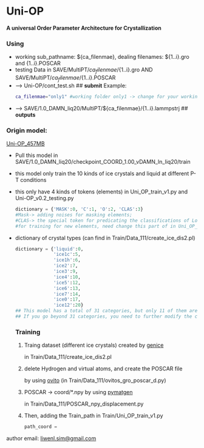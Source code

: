 # Uni-OP
**A universal Order Parameter Architecture for Crystallization**

 ### **Using**   
 - working sub_pathname: ${ca_filenmae}, dealing filenames: ${1..i}.gro and {1..i}.POSCAR
 - testing Data in SAVE/MultiPT/${ca_filenmae}/${1..i}.gro  AND  SAVE/MultiPT/${ca_filenmae}/${1..i}.POSCAR
 - --> Uni-OP/cont_test.sh ## **submit** Example:
   ```bash
   ca_filenmae="only1" #working folder only1 -> change for your working folder
   ```
 - --> SAVE/1.0_DAMN_liq20/MultiPT/${ca_filenmae}/{1..i}.lammpstrj ## **outputs**


 ### **Origin model:**
 [Uni-OP_457MB](https://www.dropbox.com/scl/fo/yvcfi23nokcg7u2j37aa0/AMkAqWznc35bRIxMIcHv88c?rlkey=a1isd575voytueqmw0vfttctw&st=94yb40tf&dl=0)
 - Pull this model in SAVE/1.0_DAMN_liq20/checkpoint_COORD_1.00_vDAMN_ln_liq20/train
 - this model only train the 10 kinds of ice crystals and liquid at different P-T conditions
 - this only have 4 kinds of tokens (elements)
   in Uni_OP_train_v1.py and Uni-OP_v0.2_testing.py
   ```python
   dictionary = {'MASK':0, 'C':1, 'O':2, 'CLAS':3}
   #Mask-> adding noises for masking elements;
   #CLAS-> the special token for predicating the classifications of Local structures
   #for training for new elements, need change this part of in Uni_OP_train_v1.py and Uni-OP_v0.2_testing.py
   ```
- dictionary of crystal types (can find in Train/Data_111/create_ice_dis2.pl)
  ```python
  dictionary = {'liquid':0,
                'ice1c':5,
                'ice1h':6,
                'ice2':7,
                'ice3':9,
                'ice4':10,
                'ice5':12,
                'ice6':13,
                'ice7':14,
                'ice0':17,
                'ice12':20}
  ## This model has a total of 31 categories, but only 11 of them are trained and can be supplemented.
  ## If you go beyond 31 categories, you need to further modify the code.
  ```

  ### **Training**
  1. Traing dataset (different ice crystals) created by [genice](https://github.com/vitroid/GenIce)

     in Train/Data_111/create_ice_dis2.pl
     
  2. delete Hydrogen and virtual atoms, and create the POSCAR file

     by using [ovito](https://www.ovito.org/docs/current/python/) (in Train/Data_111/ovitos_gro_poscar_d.py)
     
  3. POSCAR -> coord/*.npy by using [pymatgen](https://pymatgen.org/)
 
     in Train/Data_111/POSCAR_npy_displacement.py

  4. Then, adding the Train_path in Train/Uni_OP_train_v1.py
     ```python
     path_coord = 
     ```

author email: liwenl.sim@gmail.com
